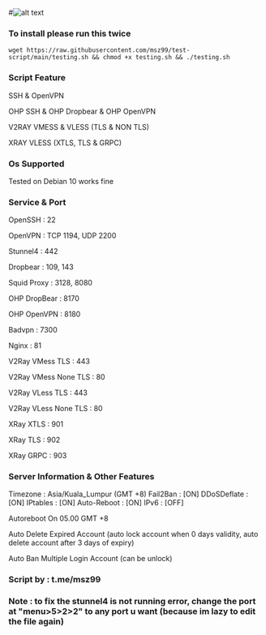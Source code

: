 #![alt text](URL)

### To install please run this twice

```
wget https://raw.githubusercontent.com/msz99/test-script/main/testing.sh && chmod +x testing.sh && ./testing.sh
```

### Script Feature

SSH & OpenVPN

OHP SSH & OHP Dropbear & OHP OpenVPN

V2RAY VMESS & VLESS (TLS & NON TLS)

XRAY VLESS (XTLS, TLS & GRPC)



### Os Supported

Tested on Debian 10 works fine

### Service & Port

OpenSSH                 : 22

OpenVPN                 : TCP 1194, UDP 2200

Stunnel4                : 442

Dropbear                : 109, 143

Squid Proxy             : 3128, 8080

OHP DropBear            : 8170

OHP OpenVPN             : 8180

Badvpn                  : 7300

Nginx                   : 81

V2Ray VMess TLS         : 443

V2Ray VMess None TLS    : 80

V2Ray VLess TLS         : 443

V2Ray VLess None TLS    : 80

XRay XTLS               : 901

XRay TLS                : 902

XRay GRPC               : 903


### Server Information & Other Features

Timezone              : Asia/Kuala_Lumpur (GMT +8)
Fail2Ban              : [ON]
DDoSDeflate           : [ON]
IPtables              : [ON]
Auto-Reboot           : [ON]
IPv6                  : [OFF]

Autoreboot On 05.00 GMT +8

Auto Delete Expired Account (auto lock account when 0 days validity, auto delete account after 3 days of expiry)

Auto Ban Multiple Login Account (can be unlock)

### Script by : t.me/msz99

### Note : to fix the stunnel4 is not running error, change the port at "menu>5>2>2" to any port u want (because im lazy to edit the file again)
